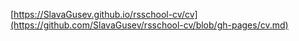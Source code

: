 [https://SlavaGusev.github.io/rsschool-cv/cv](https://github.com/SlavaGusev/rsschool-cv/blob/gh-pages/cv.md)
